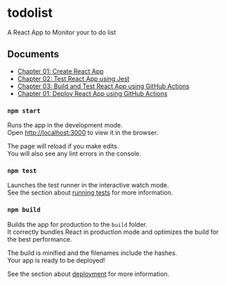 # todolist

A React App to Monitor your to do list

## Documents

- [Chapter 01: Create React App](docs/chapter_01_create_app.md)
- [Chapter 02: Test React App using Jest](docs/chapter_02_testing_using_jest.md)
- [Chapter 03: Build and Test React App using GitHub Actions](docs/chapter_03_build_test_react_app.md)
- [Chapter 01: Deploy React App using GitHub Actions](docs/chapter_04_deploy_react_app.md)

### `npm start`

Runs the app in the development mode.\
Open [http://localhost:3000](http://localhost:3000) to view it in the browser.

The page will reload if you make edits.\
You will also see any lint errors in the console.

### `npm test`

Launches the test runner in the interactive watch mode.\
See the section about [running tests](https://facebook.github.io/create-react-app/docs/running-tests) for more information.

### `npm build`

Builds the app for production to the `build` folder.\
It correctly bundles React in production mode and optimizes the build for the best performance.

The build is minified and the filenames include the hashes.\
Your app is ready to be deployed!

See the section about [deployment](https://facebook.github.io/create-react-app/docs/deployment) for more information.
